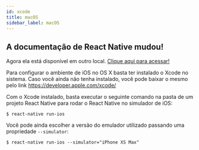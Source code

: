```yaml
---
id: xcode
title: macOS
sidebar_label: macOS
---
```


<!-- ![Xcode](assets/ambiente-react-native/macOS.png) -->

<div class="callout">
  <h2>
    <i class="fa fa-exclamation-triangle"></i>
    A documentação de React Native mudou!
  </h2>
  <p>
    Agora ela está disponível em outro local.
    <a href="http://react-native.rocketseat.dev/" rel="noopener noreferrer">Clique
    aqui para acessar!</a>
  </p>
</div>

Para configurar o ambiente de iOS no OS X basta ter instalado o Xcode no sistema. Caso você ainda não tenha instalado, você pode baixar o mesmo pelo link https://developer.apple.com/xcode/

Com o Xcode instalado, basta executar o seguinte comando na pasta de um projeto React Native para rodar o React Native no simulador de iOS:

```console
$ react-native run-ios
```

Você pode ainda escolher a versão do emulador utilizado passando uma propriedade `--simulator`:

```console
$ react-native run-ios --simulator="iPhone XS Max"
```
